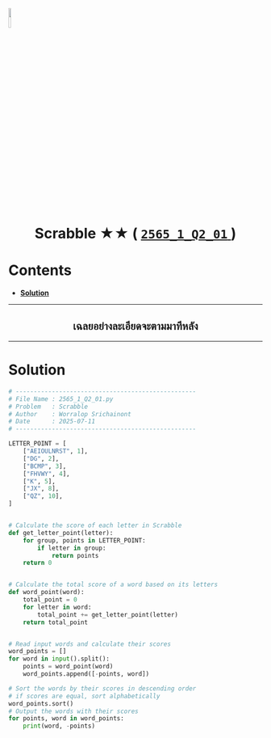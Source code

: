<p align="left">
  <a href="../../README.md">
    <img src="../../../../Z99-OTHERS/00-common/00-back.png" style="width:10%">
  </a>
</p>

<div align="center">
  <h1>
    Scrabble ★★ (
      <a href="https://drive.google.com/file/d/1X6OZDtOLyN39IAgno2ZU1lD7gL25xOpo/view?usp=sharing">
        <code>2565_1_Q2_01</code>
      </a>
    )
  </h1>
</div>

# Contents

-   [**Solution**](#solution)

---

<div align="center">
  <h2>เฉลยอย่างละเอียดจะตามมาทีหลัง</h2>
</div>

---

# Solution

```python
# --------------------------------------------------
# File Name : 2565_1_Q2_01.py
# Problem   : Scrabble
# Author    : Worralop Srichainont
# Date      : 2025-07-11
# --------------------------------------------------

LETTER_POINT = [
    ["AEIOULNRST", 1],
    ["DG", 2],
    ["BCMP", 3],
    ["FHVWY", 4],
    ["K", 5],
    ["JX", 8],
    ["QZ", 10],
]


# Calculate the score of each letter in Scrabble
def get_letter_point(letter):
    for group, points in LETTER_POINT:
        if letter in group:
            return points
    return 0


# Calculate the total score of a word based on its letters
def word_point(word):
    total_point = 0
    for letter in word:
        total_point += get_letter_point(letter)
    return total_point


# Read input words and calculate their scores
word_points = []
for word in input().split():
    points = word_point(word)
    word_points.append([-points, word])

# Sort the words by their scores in descending order
# if scores are equal, sort alphabetically
word_points.sort()
# Output the words with their scores
for points, word in word_points:
    print(word, -points)
```
